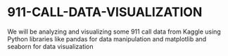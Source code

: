 # 911-CALL-DATA-VISUALIZATION
 We will be analyzing and visualizing some 911 call data from Kaggle using Python libraries like pandas for data manipulation and matplotlib and seaborn for data visualization
